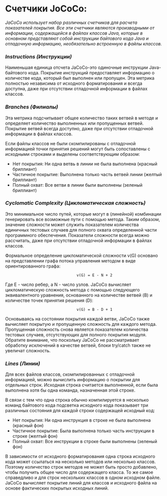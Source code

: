 # **Счетчики JoCoCo:**

*JaCoCo использует набор различных счетчиков для расчета показателей покрытия. Все эти счетчики являются производными от
информации, содержащейся в файлах классов Java, которые в основном представляют собой инструкции байтового кода Java и
отладочную информацию, необязательно встроенную в файлы классов.*

### *Instructions (Инструкции)*

Наименьшая единица отсчета JaCoCo-это одиночные инструкции Java-байтового кода. Покрытие инструкций предоставляет
информацию о количестве кода, который был выполнен или пропущен. Эта метрика полностью независима от исходного
форматирования и всегда доступна, даже при отсутствии отладочной информации в файлах классов.

### *Branches (Филиалы)*

Эта метрика подсчитывает общее количество таких ветвей в методе и определяет количество выполненных или пропущенных
ветвей. Покрытие ветвей всегда доступно, даже при отсутствии отладочной информации в файлах классов.

Если файлы классов не были скомпилированы с отладочной информацией точки принятия решений могут быть сопоставлены с
исходными строками и выделены соответствующим образом:

- Нет покрытия: Ни одна ветвь в линии не была выполнена (красный бриллиант)
- Частичное покрытие: Выполнена только часть ветвей линии (желтый бриллиант)
- Полный охват: Все ветви в линии были выполнены (зеленый бриллиант)

### *Cyclomatic Complexity (Цикломатическая сложность)*

Это минимальное число путей, которые могут в (линейной) комбинации генерировать все возможные пути с помощью метода.
Таким образом, значение сложности может служить показателем количества единичных тестовых случаев для полного охвата
определенной части программного обеспечения. Показатели сложности всегда можно рассчитать, даже при отсутствии
отладочной информации в файлах классов.

Формальное определение цикломатической сложности v(G) основано на представлении графа потока управления методом в виде
ориентированного графа:

                                    v(G) = E - N + 2

Где E - число ребер, а N - число узлов. JaCoCo вычисляет цикломатическую сложность метода с помощью следующего
эквивалентного уравнения, основанного на количестве ветвей (B) и количестве точек принятия решения (D):

                                    v(G) = B - D + 1

Основываясь на состоянии покрытия каждой ветви, JaCoCo также вычисляет покрытую и пропущенную сложность для каждого
метода. Пропущенная сложность снова является показателем количества тестовых случаев, отсутствующих для полного покрытия
модуля. Обратите внимание, что поскольку JaCoCo не рассматривает обработку исключений в качестве ветвей, блоки try/catch
также не увеличат сложность.

### *Lines (Линии)*

Для всех файлов классов, скомпилированных с отладочной информацией, можно вычислить информацию о покрытии для отдельных
строк. Исходная строка считается выполненной, если была выполнена хотя бы одна команда, назначенная этой строке.

В связи с тем что одна строка обычно компилируется в несколько команд байтового кода подсветка исходного кода показывает
три различных состояния для каждой строки содержащей исходный код:

- Нет покрытия: Ни одна инструкция в строке не была выполнена (красный фон)
- Частичное покрытие: Была выполнена только часть инструкции в строке (желтый фон)
- Полный охват: Все инструкции в строке были выполнены (зеленый фон)

В зависимости от исходного форматирования одна строка исходного кода может ссылаться на несколько методов или несколько
классов. Поэтому количество строк методов не может быть просто добавлено, чтобы получить общее число для содержащего
класса. То же самое справедливо и для строк нескольких классов в одном исходном файле. JaCoCo вычисляет покрытие линий
для классов и исходного файла на основе фактических покрытых исходных линий.